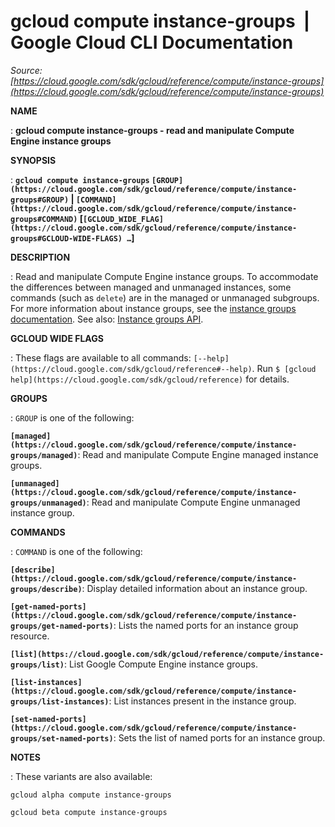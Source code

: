 # gcloud compute instance-groups  |  Google Cloud CLI Documentation

*Source: [https://cloud.google.com/sdk/gcloud/reference/compute/instance-groups](https://cloud.google.com/sdk/gcloud/reference/compute/instance-groups)*

**NAME**

: **gcloud compute instance-groups - read and manipulate Compute Engine instance groups**

**SYNOPSIS**

: **`gcloud compute instance-groups` `[GROUP](https://cloud.google.com/sdk/gcloud/reference/compute/instance-groups#GROUP)` | `[COMMAND](https://cloud.google.com/sdk/gcloud/reference/compute/instance-groups#COMMAND)` [`[GCLOUD_WIDE_FLAG](https://cloud.google.com/sdk/gcloud/reference/compute/instance-groups#GCLOUD-WIDE-FLAGS) …`]**

**DESCRIPTION**

: Read and manipulate Compute Engine instance groups.
To accommodate the differences between managed and unmanaged instances, some
commands (such as `delete`) are in the managed or unmanaged
subgroups.
For more information about instance groups, see the [instance groups
documentation](https://cloud.google.com/compute/docs/instance-groups/).
See also: [Instance
groups API](https://cloud.google.com/compute/docs/reference/rest/v1/instanceGroups).

**GCLOUD WIDE FLAGS**

: These flags are available to all commands: `[--help](https://cloud.google.com/sdk/gcloud/reference#--help)`.
Run `$ [gcloud help](https://cloud.google.com/sdk/gcloud/reference)` for details.

**GROUPS**

: ``GROUP`` is one of the following:

**`[managed](https://cloud.google.com/sdk/gcloud/reference/compute/instance-groups/managed)`**:
Read and manipulate Compute Engine managed instance groups.

**`[unmanaged](https://cloud.google.com/sdk/gcloud/reference/compute/instance-groups/unmanaged)`**:
Read and manipulate Compute Engine unmanaged instance group.

**COMMANDS**

: ``COMMAND`` is one of the following:

**`[describe](https://cloud.google.com/sdk/gcloud/reference/compute/instance-groups/describe)`**:
Display detailed information about an instance group.

**`[get-named-ports](https://cloud.google.com/sdk/gcloud/reference/compute/instance-groups/get-named-ports)`**:
Lists the named ports for an instance group resource.

**`[list](https://cloud.google.com/sdk/gcloud/reference/compute/instance-groups/list)`**:
List Google Compute Engine instance groups.

**`[list-instances](https://cloud.google.com/sdk/gcloud/reference/compute/instance-groups/list-instances)`**:
List instances present in the instance group.

**`[set-named-ports](https://cloud.google.com/sdk/gcloud/reference/compute/instance-groups/set-named-ports)`**:
Sets the list of named ports for an instance group.

**NOTES**

: These variants are also available:

```
gcloud alpha compute instance-groups
```

```
gcloud beta compute instance-groups
```